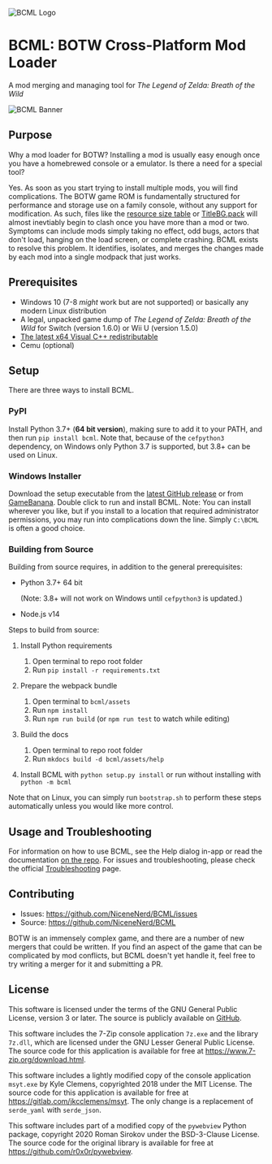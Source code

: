 ![BCML Logo](https://i.imgur.com/OiqKPx0.png)

# BCML: BOTW Cross-Platform Mod Loader

A mod merging and managing tool for _The Legend of Zelda: Breath of the Wild_

![BCML Banner](https://i.imgur.com/vmZanVl.png)

## Purpose

Why a mod loader for BOTW? Installing a mod is usually easy enough once you have a homebrewed
console or a emulator. Is there a need for a special tool?

Yes. As soon as you start trying to install multiple mods, you will find complications. The BOTW
game ROM is fundamentally structured for performance and storage use on a family console, without
any support for modification. As such, files like the
[resource size table](https://zeldamods.org/wiki/Resource_system) or
[TitleBG.pack](https://zeldamods.org/wiki/TitleBG.pack) will almost inevtiably begin to clash once
you have more than a mod or two. Symptoms can include mods simply taking no effect, odd bugs, actors
that don't load, hanging on the load screen, or complete crashing. BCML exists to resolve this
problem. It identifies, isolates, and merges the changes made by each mod into a single modpack that
just works.

## Prerequisites

- Windows 10 (7-8 _might_ work but are not supported) or basically any modern Linux distribution
- A legal, unpacked game dump of _The Legend of Zelda: Breath of the Wild_ for Switch (version
  1.6.0) or Wii U (version 1.5.0)
- [The latest x64 Visual C++ redistributable](https://support.microsoft.com/en-us/help/2977003/the-latest-supported-visual-c-downloads#section-2)
- Cemu (optional)

## Setup

There are three ways to install BCML.

### PyPI

Install Python 3.7+ (**64 bit version**), making sure to add it to your PATH, and then run
`pip install bcml`. Note that, because of the `cefpython3` dependency, on Windows only Python 3.7 is
supported, but 3.8+ can be used on Linux.

### Windows Installer

Download the setup executable from the
[latest GitHub release](https://github.com/NiceneNerd/BCML/releases/latest) or from
[GameBanana](https://gamebanana.com/tools/6624). Double click to run and install BCML. Note: You can
install wherever you like, but if you install to a location that required administrator permissions,
you may run into complications down the line. Simply `C:\BCML` is often a good choice.

### Building from Source

Building from source requires, in addition to the general prerequisites:

- Python 3.7+ 64 bit

  (Note: 3.8+ will not work on Windows until `cefpython3` is updated.)
- Node.js v14

Steps to build from source:

1. Install Python requirements
   1. Open terminal to repo root folder
   2. Run `pip install -r requirements.txt`

2. Prepare the webpack bundle
    1. Open terminal to `bcml/assets`
    2. Run `npm install`
    3. Run `npm run build` (or `npm run test` to watch while editing)

3. Build the docs
    1. Open terminal to repo root folder
    2. Run `mkdocs build -d bcml/assets/help`

4. Install BCML with `python setup.py install` or run without installing with `python -m bcml`

Note that on Linux, you can simply run `bootstrap.sh` to perform these steps automatically unless
you would like more control.

## Usage and Troubleshooting

For information on how to use BCML, see the Help dialog in-app or read the documentation
[on the repo](https://github.com/NiceneNerd/BCML/tree/master/docs). For issues and
troubleshooting, please check the official
[Troubleshooting](https://github.com/NiceneNerd/BCML/wiki/Troubleshooting) page.

## Contributing

- Issues: <https://github.com/NiceneNerd/BCML/issues>
- Source: <https://github.com/NiceneNerd/BCML>

BOTW is an immensely complex game, and there are a number of new mergers that could be written. If
you find an aspect of the game that can be complicated by mod conflicts, but BCML doesn't yet handle
it, feel free to try writing a merger for it and submitting a PR.

## License

This software is licensed under the terms of the GNU General Public License, version 3 or later. The
source is publicly available on [GitHub](https://github.com/NiceneNerd/BCML).

This software includes the 7-Zip console application `7z.exe` and the library `7z.dll`, which are
licensed under the GNU Lesser General Public License. The source code for this application is
available for free at <https://www.7-zip.org/download.html>.

This software includes a lightly modified copy of the console application `msyt.exe` by Kyle
Clemens, copyrighted 2018 under the MIT License. The source code for this application is available
for free at <https://gitlab.com/jkcclemens/msyt>. The only change is a replacement of `serde_yaml`
with `serde_json`.

This software includes part of a modified copy of the `pywebview` Python package, copyright 2020
Roman Sirokov under the BSD-3-Clause License. The source code for the original library is available
for free at <https://github.com/r0x0r/pywebview>.
